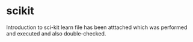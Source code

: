 # scikit
Introduction to sci-kit learn file has been atttached which was performed and executed and also double-checked.
